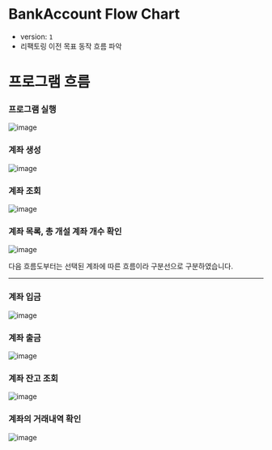 # BankAccount Flow Chart
- version: `1`
- 리팩토링 이전 목표 동작 흐름 파악


# 프로그램 흐름 
### 프로그램 실행
![image](https://github.com/SysoneEduTeam4/BankAccount/assets/131724311/6a063aa7-b8e8-469b-86c4-a1256d2a176a)

### 계좌 생성
![image](https://github.com/SysoneEduTeam4/BankAccount/assets/131724311/7cdd8d65-2ac1-4ea1-841f-c28790eeda9b)

### 계좌 조회
![image](https://github.com/SysoneEduTeam4/BankAccount/assets/131724311/d4b51a57-18c4-45c7-b89c-e3626faafb5d)

### 계좌 목록, 총 개설 계좌 개수 확인
![image](https://github.com/SysoneEduTeam4/BankAccount/assets/131724311/a05f67b6-bca6-461a-87af-45d1058fce0e)

다음 흐름도부터는 선택된 계좌에 따른 흐름이라 구분선으로 구분하였습니다.
***

### 계좌 입금
![image](https://github.com/SysoneEduTeam4/BankAccount/assets/131724311/35aa8184-220b-4609-9427-85f45053db42)

### 계좌 출금
![image](https://github.com/SysoneEduTeam4/BankAccount/assets/131724311/5166d071-1a19-4b09-b3f0-f9280aae3c12)

### 계좌 잔고 조회
![image](https://github.com/SysoneEduTeam4/BankAccount/assets/131724311/8b217095-00a5-45ae-b8c8-bb0236ec2a01)

### 계좌의 거래내역 확인
![image](https://github.com/SysoneEduTeam4/BankAccount/assets/131724311/8bc5fca6-6cc9-4bdc-80c1-e33190dc084c)